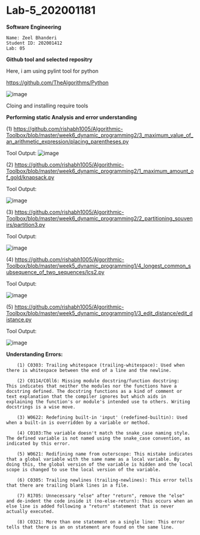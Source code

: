 # Lab-5_202001181

**Software Engineering**

    Name: Zeel Bhanderi
    Student ID: 202001412
    Lab: 05

**Github tool and selected repositry**


Here, i am using pylint tool for python

https://github.com/TheAlgorithms/Python

![image](https://user-images.githubusercontent.com/83700057/225568552-f3f77595-e116-47b4-aa08-88ed2159cb90.png)


Cloing and installing require tools


**Performing static Analysis and error understanding**


(1) https://github.com/rishabh1005/Algorithmic-Toolbox/blob/master/week6_dynamic_programming2/3_maximum_value_of_an_arithmetic_expression/placing_parentheses.py

Tool Output:
![image](https://user-images.githubusercontent.com/83700057/225569242-0e5c4a47-d744-420b-b578-350b68ef3c9e.png)

(2) https://github.com/rishabh1005/Algorithmic-Toolbox/blob/master/week6_dynamic_programming2/1_maximum_amount_of_gold/knapsack.py

Tool Output:

![image](https://user-images.githubusercontent.com/83700057/225570057-bf8db995-b250-4538-a904-b682c2211600.png)

(3) https://github.com/rishabh1005/Algorithmic-Toolbox/blob/master/week6_dynamic_programming2/2_partitioning_souvenirs/partition3.py

Tool Output:

![image](https://user-images.githubusercontent.com/83700057/225570809-91ee6530-5346-49e0-a6a4-0efd0b96cb46.png)

(4) https://github.com/rishabh1005/Algorithmic-Toolbox/blob/master/week5_dynamic_programming1/4_longest_common_subsequence_of_two_sequences/lcs2.py

Tool Output:

![image](https://user-images.githubusercontent.com/83700057/225571548-9c6afada-36ec-439e-b552-2e05eb527f74.png)

(5) https://github.com/rishabh1005/Algorithmic-Toolbox/blob/master/week5_dynamic_programming1/3_edit_distance/edit_distance.py

Tool Output:

![image](https://user-images.githubusercontent.com/83700057/225571891-61226b93-7411-4e7a-8d77-2b641848d4a1.png)




**Understanding Errors:**

        (1) C0303: Trailing whitespace (trailing-whitespace): Used when there is whitespace between the end of a line and the newline.

        (2) C0114/C0ll6: Missing module docstring/function docstring:   This indicates that neither the modules nor the functions have a docstring defined. The docstring functions as a kind of comment or text explanation that the compiler ignores but which aids in explaining the function's or module's intended use to others. Writing docstrings is a wise move.

        (3) W0622: Redefining built-in 'input' (redefined-builtin): Used when a built-in is overridden by a variable or method.

        (4) C0103:The variable doesn't match the snake_case naming style. The defined variable is not named using the snake_case convention, as indicated by this error.

        (5) W0621: Redifining name from outerscope: This mistake indicates that a global variable with the same name as a local variable. By doing this, the global version of the variable is hidden and the local scope is changed to use the local version of the variable.

        (6) C0305: Trailing newlines (trailing-newlines): This error tells that there are trailing blank lines in a file.

        (7) R1705: Unnecessary "else" after "return", remove the "else" and de-indent the code inside it (no-else-return): This occurs when an else line is added following a "return" statement that is never actually executed.

        (8) C0321: More than one statement on a single line: This error tells that there is an on statement are found on the same line.
